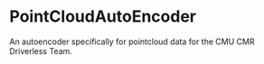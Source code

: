 # PointCloudAutoEncoder
An autoencoder specifically for pointcloud data for the CMU CMR Driverless Team.
